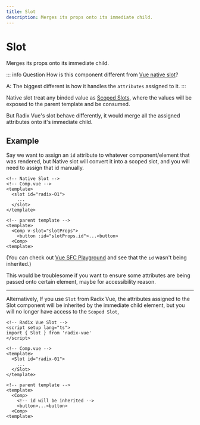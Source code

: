 ```yaml
---
title: Slot
description: Merges its props onto its immediate child.
---
```


# Slot

<Description>
Merges its props onto its immediate child.
</Description>

::: info Question
How is this component different from [Vue native slot](https://vuejs.org/guide/components/slots.html)?

A: The biggest different is how it handles the `attributes` assigned to it.
:::

Native slot treat any binded value as [Scoped Slots](https://vuejs.org/guide/components/slots.html#scoped-slots), where the values will be exposed to the parent template and be consumed.

But Radix Vue's slot behave differently, it would merge all the assigned attributes onto it's immediate child.

## Example

Say we want to assign an `id` attribute to whatever component/element that was rendered, but Native slot will convert it into a scoped slot, and you will need to assign that id manually.

```vue
<!-- Native Slot -->
<!-- Comp.vue -->
<template>
  <slot id="radix-01">
    ...
  </slot>
</template>

<!-- parent template -->
<template>
  <Comp v-slot="slotProps">
    <button :id="slotProps.id">...<button>
  <Comp>
<template>
```
(You can check out
[Vue SFC Playground](https://play.vuejs.org/#eNp9UrFOwzAQ/ZWTly4oUelWhUgFdYABKmD0EpJr45LYln1JK1X5d84OTQEB2/m9d+fnez6JlbVJ36FYisyXTlkCj9TZXGrVWuMITuBwCwNsnWlhxtLZRN2Z1o64FEkaTmGUFFKD1Fk6zuNJfCBsbVMQ8gkgq+f5xhnr0xWRU28doQelwTeG4FB4PSMoC+cUVmB6dFnKDbEx3BErrrmNjM4VO65N11RQFz2Cqm6kmF8vpMjST0XsjPa4zNLJirgS5Eujt2qX7L3RvINT0EpRslY16J4sKaO9FEuITOCKpjGHh4iR6/DqjJc1lu+/4Ht/DJgUG4ceXc/7mTgq3A5ppNcvj3jkeiJbU3UNq/8hn9GbpgseR9ltpyu2/UUX3d7HuJTevfr1kVD786OC0aAcol4KTi+s6a+nX+wukkXsk3rgLZ6TD5/oW9C895jpJZScvwUjP4IYPgAfN9Yc) and see that the `id` wasn't being inherited.)

This would be troublesome if you want to ensure some attributes are being passed onto certain element, maybe for accessibility reason.

---

Alternatively, If you use `Slot` from Radix Vue, the attributes assigned to the Slot component will be inherited by the immediate child element, but you will no longer have access to the `Scoped Slot`,

```vue
<!-- Radix Vue Slot -->
<script setup lang="ts">
import { Slot } from 'radix-vue'
</script>

<!-- Comp.vue -->
<template>
  <Slot id="radix-01">
    ...
  </Slot>
</template>

<!-- parent template -->
<template>
  <Comp>
    <!-- id will be inherited -->
    <button>...<button>
  <Comp>
<template>
```
